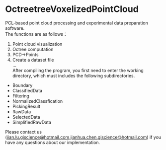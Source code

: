 # OctreetreeVoxelizedPointCloud
PCL-based point cloud processing and experimental data preparation software.  
The functions are as follows：  
1. Point cloud visualization  
2. Octree computation  
3. PCD->Points  
4. Create a dataset file  
...    
After compiling the program, you first need to enter the working directory, which must includes the following subdirectories.
* Boundary  
* ClassifiedData
* Filtering
* NormalizedClassfication
* PickingResult
* RawData
* SelectedData
* SimplifiedRawData  

Please contact us (jian.lu.giscience@hotmail.com,jianhua.chen.giscience@hotmail.com) if you have any questions about our implementation.
